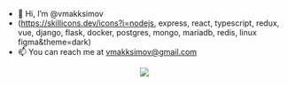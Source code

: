 - 👋 Hi, I’m @vmakksimov
- (https://skillicons.dev/icons?i=nodejs, express, react, typescript, redux, vue, django, flask, docker, postgres, mongo, mariadb, redis, linux figma&theme=dark)
- 📫 You can reach me at vmakksimov@gmail.com

<p align="center">
  <a href="https://skillicons.dev">
    <img src="https://skillicons.dev/icons?i=git,kubernetes,docker,c,vim" />
  </a>
</p>
<!---
vmakksimov/vmakksimov is a ✨ special ✨ repository because its `README.md` (this file) appears on your GitHub profile.
You can click the Preview link to take a look at your changes.
--->
